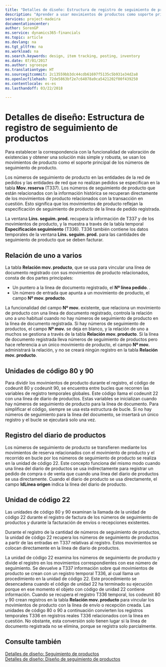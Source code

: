 ```yaml
---
title: "Detalles de diseño: Estructura de registro de seguimiento de productos | Documentos de Microsoft"
description: "Aprender a usar movimientos de productos como soporte principal de los números de seguimiento de producto."
services: project-madeira
documentationcenter: 
author: SorenGP
ms.service: dynamics365-financials
ms.topic: article
ms.devlang: na
ms.tgt_pltfrm: na
ms.workload: na
ms.search.keywords: design, item tracking, posting, inventory
ms.date: 07/01/2017
ms.author: sgroespe
ms.translationtype: HT
ms.sourcegitcommit: 2c13559bb3dc44cdb61697f5135c5b931e34d2a8
ms.openlocfilehash: 72de5863bf2e7c64078a9ca5421202f00f439250
ms.contentlocale: es-es
ms.lasthandoff: 03/22/2018

---
```

# <a name="design-details-item-tracking-posting-structure"></a>Detalles de diseño: Estructura de registro de seguimiento de productos
Para establecer la correspondencia con la funcionalidad de valoración de existencias y obtener una solución más simple y robusta, se usan los movimientos de producto como el soporte principal de los números de seguimiento de producto.  
  
Los números de seguimiento de producto en las entidades de la red de pedidos y las entidades de red que no realizan pedidos se especifican en la tabla **Mov. reserva** (T337). Los números de seguimiento de producto que están relacionados con la información histórica se recuperan directamente de los movimientos de producto relacionados con la transacción en cuestión. Esto significa que los movimientos de producto reflejan la especificación de seguimiento de producto de la línea de pedido registrada.  
  
La ventana **Líns. seguim. prod.** recupera la información de T337 y de los movimientos de producto, y la muestra a través de la tabla temporal **Especificación seguimiento** (T336). T336 también contiene los datos temporales de la ventana **Líns. seguim. prod.** para las cantidades de seguimiento de producto que se deben facturar.  
  
## <a name="one-to-many-relation"></a>Relación de uno a varios  
La tabla **Relación mov. producto**, que se usa para vincular una línea de documento registrado con sus movimientos de producto relacionados, consta de dos partes principales:  
  
* Un puntero a la línea de documento registrado, el **Nº línea pedido**. .  
* Un número de entrada que apunta a un movimiento de producto, el campo **Nº mov. producto**.  
  
La funcionalidad del campo **Nº mov.** existente, que relaciona un movimiento de producto con una línea de documento registrado, controla la relación uno a uno habitual cuando no hay números de seguimiento de producto en la línea de documento registrada. Si hay números de seguimiento de productos, el campo **Nº mov.** se deja en blanco, y la relación de uno a muchos se gestiona a través de la tabla **Relación mov. producto**. Si la línea de documento registrada lleva números de seguimiento de productos pero hace referencia a un único movimiento de producto, el campo **Nº mov.** administrará la relación, y no se creará ningún registro en la tabla **Relación mov. producto**.  
  
## <a name="codeunits-80-and-90"></a>Unidades de código 80 y 90  
Para dividir los movimientos de producto durante el registro, el código de codeunit 80 y codeunit 90, se encuentra entre bucles que recorren las variables de registro temporales globales. Este código llama el codeunit 22 con una línea de diario de productos. Estas variables se inicializan cuando hay números de seguimiento de producto para la línea de documento. Para simplificar el código, siempre se usa esta estructura de bucle. Si no hay números de seguimiento para la línea del documento, se insertará un único registro y el bucle se ejecutará solo una vez.  
  
## <a name="posting-the-item-journal"></a>Registro del diario de productos  
Los números de seguimiento de producto se transfieren mediante los movimientos de reserva relacionados con el movimiento de producto y el recorrido en bucle por los números de seguimiento de producto se realiza en la unidad de código 22. Este concepto funciona del mismo modo cuando una línea del diario de productos se usa indirectamente para registrar un pedido de compra o de venta que cuando una línea del diario de productos se usa directamente. Cuando el diario de producto se usa directamente, el campo **IdLínea origen** indica la línea del diario de producto.  
  
## <a name="code-unit-22"></a>Unidad de código 22  
Las unidades de código 80 y 90 examinan la llamada de la unidad de código 22 durante el registro de factura de los números de seguimiento de productos y durante la facturación de envíos o recepciones existentes.  
  
Durante el registro de la cantidad de números de seguimiento de productos, la unidad de código 22 recupera los números de seguimiento de productos a partir de las entradas en T337 relativas al registro. Estos movimientos se colocan directamente en la línea de diario de productos.  
  
La unidad de código 22 examina los números de seguimiento de producto y divide el registro en los movimientos correspondientes con ese número de seguimiento. Se devuelve a T337 información sobre qué movimientos de producto se crean con un registro temporal T336, al cual llama un procedimiento en la unidad de código 22. Este procedimiento se desencadena cuando el código de unidad 22 ha terminado su ejecución porque en ese momento el objeto con código de unidad 22 contiene información. Cuando se recupera el registro T336 temporal, los codeunit 80 y 90 crean registros en la tabla **Relación mov. producto** para vincular los movimientos de producto con la línea de envío o recepción creada. Las unidades de código 80 o 90 a continuación convierten los registros temporales T336 en registros reales T336 relacionados con la línea en cuestión. No obstante, esta conversión solo tienen lugar si la línea de documento registrada no se elimina, porque se registra solo parcialmente.  
  
## <a name="see-also"></a>Consulte también  
[Detalles de diseño: Seguimiento de productos](design-details-item-tracking.md)   
[Detalles de diseño: Diseño de seguimiento de productos](design-details-item-tracking-design.md)
